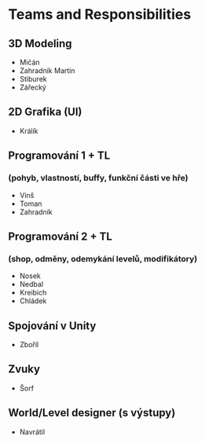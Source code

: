 # Teams and Responsibilities

## 3D Modeling
- Mičán
- Zahradník Martin
- Stiburek
- Zářecký

## 2D Grafika (UI)
- Králík

## Programování 1 + TL 
### (pohyb, vlastností, buffy, funkční části ve hře)
- Vinš
- Toman
- Zahradník

## Programování 2 + TL 
### (shop, odměny, odemykání levelů, modifikátory)
- Nosek
- Nedbal
- Kreibich
- Chládek

## Spojování v Unity
- Zbořil

## Zvuky
- Šorf

## World/Level designer (s výstupy)
- Navrátil
